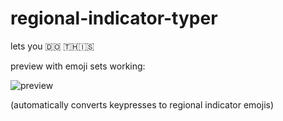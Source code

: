 # regional-indicator-typer
lets you 🇩​🇴​ 🇹​🇭​🇮​🇸​

preview with emoji sets working:

![preview](https://i.imgur.com/ZxuoQiG.png)

(automatically converts keypresses to regional indicator emojis)
